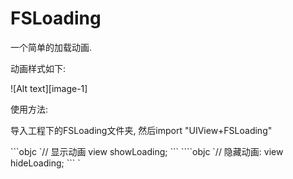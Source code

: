 # FSLoading
一个简单的加载动画.<p>
动画样式如下:<p>
<p>
![Alt text][image-1]<p>
使用方法:<p>
导入工程下的FSLoading文件夹, 然后import "UIView+FSLoading"<p>
```objc
`// 显示动画
view showLoading;
```
````objc
`// 隐藏动画:
view hideLoading;
```
`


[image-1]:	https://github.com/lifution/FSLoading/blob/master/gif/Loading.gif